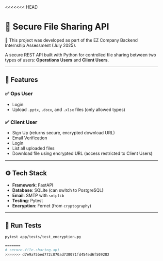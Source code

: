 <<<<<<< HEAD
# 🔐 Secure File Sharing API

📝 This project was developed as part of the EZ Company Backend Internship Assessment (July 2025).


A secure REST API built with Python for controlled file sharing between two types of users: **Operations Users** and **Client Users**.

---

## 🚀 Features

### ✅ Ops User
- Login
- Upload `.pptx`, `.docx`, and `.xlsx` files (only allowed types)

### ✅ Client User
- Sign Up (returns secure, encrypted download URL)
- Email Verification
- Login
- List all uploaded files
- Download file using encrypted URL (access restricted to Client Users)

---

## ⚙️ Tech Stack

- **Framework**: FastAPI
- **Database**: SQLite (can switch to PostgreSQL)
- **Email**: SMTP with `smtplib`
- **Testing**: Pytest
- **Encryption**: Fernet (from `cryptography`)

---

## 🧪 Run Tests

```bash
pytest app/tests/test_encryption.py

=======
# secure-file-sharing-api
>>>>>>> d7e9a75bed772c870ad730071fd454ed6f509282
